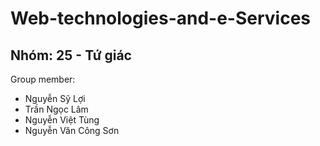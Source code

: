 # Web-technologies-and-e-Services
## Nhóm: 25 - Tứ giác
Group member: 
- Nguyễn Sỹ Lợi
- Trần Ngọc Lâm
- Nguyễn Việt Tùng
- Nguyễn Văn Công Sơn

